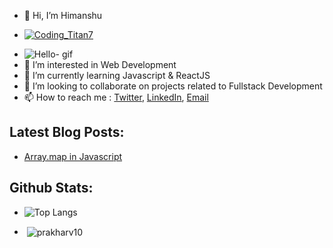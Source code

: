 - 👋 Hi, I’m Himanshu
- <p align="left"> <a href="https://twitter.com/Coding_Titan7" target="blank"><img src="https://img.shields.io/twitter/follow/Coding_Titan7?logo=twitter&style=for-the-badge" alt="Coding_Titan7" /></a> </p>
- ![Hello- gif](https://media.giphy.com/media/Y8ocCgwtdj29O/giphy.gif)
- 👀 I’m interested in Web Development
- 🌱 I’m currently learning Javascript & ReactJS
- 💞️ I’m looking to collaborate on projects related to Fullstack Development
- 📫 How to reach me : [Twitter](https://twitter.com/Himansh77160323), [LinkedIn](https://www.linkedin.com/in/himanshu-dhawale-a30a421b2/), [Email](mailto:www.himanshudhawale9@gmail.com)
## Latest Blog Posts:
- [Array.map in Javascript](https://hashnode.com/post/arraymap-in-javascript-cksgsavxu070n1is1357rg74j) 
## Github Stats:
- ![Top Langs](https://github-readme-stats.vercel.app/api/top-langs/?username=Himanshu-Dhawale&layout=compact&theme=tokyonight)
- <p>&nbsp;<img align="center" src="https://github-readme-stats.vercel.app/api?username=Himanshu-Dhawale&count_private=true&show_icons=true&theme=radical" alt="prakharv10" /></p>

<!---
Lawliet417/Lawliet417 is a ✨ special ✨ repository because its `README.md` (this file) appears on your GitHub profile.
You can click the Preview link to take a look at your changes.
--->
